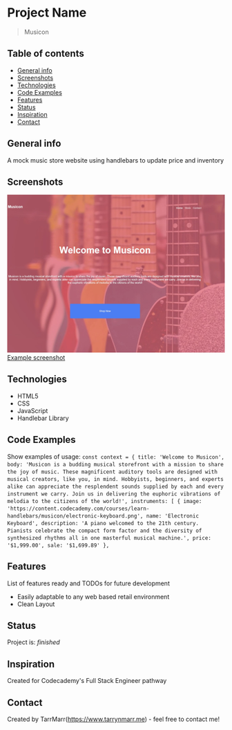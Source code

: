 # Project Name
> Musicon 

## Table of contents
* [General info](#general-info)
* [Screenshots](#screenshots)
* [Technologies](#technologies)
* [Code Examples](#code-examples)
* [Features](#features)
* [Status](#status)
* [Inspiration](#inspiration)
* [Contact](#contact)

## General info
A mock music store website using handlebars to update price and inventory

## Screenshots
![Example screenshot](https://github.com/TarrMarr/musicon/blob/main/screenshot1.JPG) [Example screenshot](https://github.com/TarrMarr/musicon/blob/main/screenshot2.JPG)

## Technologies
* HTML5
* CSS
* JavaScript
* Handlebar Library

## Code Examples
Show examples of usage:
`const context = {
    title: 'Welcome to Musicon',
    body: 'Musicon is a budding musical storefront with a mission to share the joy of music. These magnificent auditory tools are designed with musical creators, like you, in mind. Hobbyists, beginners, and experts alike can appreciate the resplendent sounds supplied by each and every instrument we carry. Join us in delivering the euphoric vibrations of melodia to the citizens of the world!',
    instruments: [
      {
        image: 'https://content.codecademy.com/courses/learn-handlebars/musicon/electronic-keyboard.png',
        name: 'Electronic Keyboard',
        description: 'A piano welcomed to the 21th century. Pianists celebrate the compact form factor and the diversity of synthesized rhythms all in one masterful musical machine.',
        price: '$1,999.00',
        sale: '$1,699.89'
      },`

## Features
List of features ready and TODOs for future development
* Easily adaptable to any web based retail environment
* Clean Layout

## Status
Project is: _finished_

## Inspiration
Created for Codecademy's Full Stack Engineer pathway

## Contact
Created by TarrMarr(https://www.tarrynmarr.me) - feel free to contact me!
